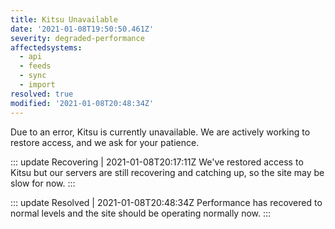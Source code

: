 ```yaml
---
title: Kitsu Unavailable
date: '2021-01-08T19:50:50.461Z'
severity: degraded-performance
affectedsystems:
  - api
  - feeds
  - sync
  - import
resolved: true
modified: '2021-01-08T20:48:34Z'
---
```

Due to an error, Kitsu is currently unavailable. We are actively working to restore access, and we ask for your patience.

<!--- language code: en -->

::: update Recovering | 2021-01-08T20:17:11Z
We've restored access to Kitsu but our servers are still recovering and catching up, so the site may be slow for now.
:::

::: update Resolved | 2021-01-08T20:48:34Z
Performance has recovered to normal levels and the site should be operating normally now.
:::
